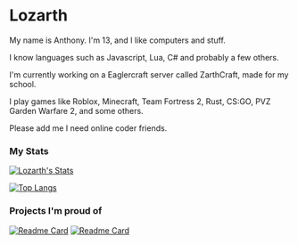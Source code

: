 # Lozarth
My name is Anthony. I'm 13, and I like computers and stuff.

I know languages such as Javascript, Lua, C# and probably a few others.

I'm currently working on a Eaglercraft server called ZarthCraft, made for my school.

I play games like Roblox, Minecraft, Team Fortress 2, Rust, CS:GO, PVZ Garden Warfare 2, and some others.

Please add me I need online coder friends.

### My Stats
[![Lozarth's Stats](https://github-readme-stats.vercel.app/api?username=Lozarth&theme=dark&show_icons=true)](https://github.com/anuraghazra/github-readme-stats)

[![Top Langs](https://github-readme-stats.vercel.app/api/top-langs/?username=Lozarth&theme=dark&show_icons=true)](https://github.com/anuraghazra/github-readme-stats)

### Projects I'm proud of
[![Readme Card](https://github-readme-stats.vercel.app/api/pin/?username=Lozarth&repo=tf2bd-lozarthsrules&theme=dark&show_icons=true)](https://github.com/Lozarth/tf2bd-lozarthsrules)
[![Readme Card](https://github-readme-stats.vercel.app/api/pin/?username=Lozarth&repo=Disboard-Auto-Bump-Selfbot&theme=dark&show_icons=true)](https://github.com/Lozarth/Disboard-Auto-Bump-Selfbot)
